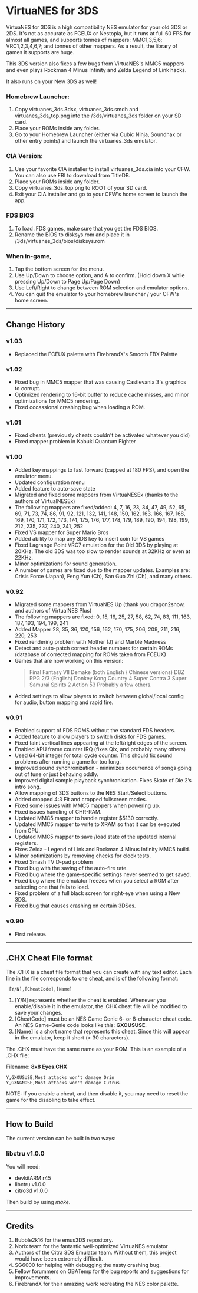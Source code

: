 # VirtuaNES for 3DS

VirtuaNES for 3DS is a high compatibility NES emulator for your old 3DS or 2DS. It's not as accurate as FCEUX or Nestopia, but it runs at full 60 FPS for almost all games, and supports tonnes of mappers: MMC1,3,5,6; VRC1,2,3,4,6,7; and tonnes of other mappers. As a result, the library of games it supports are huge. 

This 3DS version also fixes a few bugs from VirtuaNES's MMC5 mappers and even plays Rockman 4 Minus Infinity and Zelda Legend of Link hacks.

It also runs on your New 3DS as well!

### Homebrew Launcher:

1. Copy virtuanes_3ds.3dsx, virtuanes_3ds.smdh and virtuanes_3ds_top.png into the /3ds/virtuanes_3ds folder on your SD card.
2. Place your ROMs inside any folder.
3. Go to your Homebrew Launcher (either via Cubic Ninja, Soundhax or other entry points) and launch the virtuanes_3ds emulator.

### CIA Version:

1. Use your favorite CIA installer to install virtuanes_3ds.cia into your CFW. You can also use FBI to download from TitleDB.
2. Place your ROMs inside any folder.
3. Copy virtuanes_3ds_top.png to ROOT of your SD card.
4. Exit your CIA installer and go to your CFW's home screen to launch the app.

### FDS BIOS

1. To load .FDS games, make sure that you get the FDS BIOS.
2. Rename the BIOS to disksys.rom and place it in /3ds/virtuanes_3ds/bios/disksys.rom

### When in-game,

1. Tap the bottom screen for the menu.
2. Use Up/Down to choose option, and A to confirm. (Hold down X while pressing Up/Down to Page Up/Page Down)
3. Use Left/Right to change between ROM selection and emulator options.
4. You can quit the emulator to your homebrew launcher / your CFW's home screen.

-------------------------------------------------------------------------------------------------------

## Change History

### v1.03
- Replaced the FCEUX palette with FirebrandX's Smooth FBX Palette

### v1.02
- Fixed bug in MMC5 mapper that was causing Castlevania 3's graphics to corrupt.
- Optimized rendering to 16-bit buffer to reduce cache misses, and minor optimizations for MMC5 rendering.
- Fixed occassional crashing bug when loading a ROM.

### v1.01
- Fixed cheats (previously cheats couldn't be activated whatever you did)
- Fixed mapper problem in Kabuki Quantum Fighter

### v1.00
- Added key mappings to fast forward (capped at 180 FPS), and open the emulator menu.
- Updated configuration menu
- Added feature to auto-save state
- Migrated and fixed some mappers from VirtuaNESEx (thanks to the authors of VirtualNESEx) 
- The following mappers are fixed/added: 4, 7, 16, 23, 34, 47, 49, 52, 65, 69, 71, 73, 74, 86, 91, 92, 121, 132, 141, 148, 150, 162, 163, 166, 167, 168, 169, 170, 171, 172, 173, 174, 175, 176, 177, 178, 179, 189, 190, 194, 198, 199, 212, 235, 237, 240, 241, 252
- Fixed VS mapper for Super Mario Bros
- Added ability to map any 3DS key to insert coin for VS games
- Fixed Lagrange Point VRC7 emulation for the Old 3DS by playing at 20KHz. The old 3DS was too slow to render sounds at 32KHz or even at 22KHz.
- Minor optimizations for sound generation.
- A number of games are fixed due to the mapper updates. Examples are: Crisis Force (Japan), Feng Yun (Ch), San Guo Zhi (Ch), and many others.

### v0.92

- Migrated some mappers from VirtuaNES Up (thank you dragon2snow, and authors of VirtualNES Plus)
- The following mappers are fixed: 0, 15, 16, 25, 27, 58, 62, 74, 83, 111, 163, 187, 193, 194, 199, 241
- Added Mapper 28, 35, 36, 120, 156, 162, 170, 175, 206, 209, 211, 216, 220, 253
- Fixed rendering problem with Mother (J) and Marble Madness
- Detect and auto-patch correct header numbers for certain ROMs (database of corrected mapping for ROMs taken from FCEUX)
- Games that are now working on this version:
  > Final Fantasy VII Demake (both English / Chinese versions)
  > DBZ RPG 2/3 (English)
  > Donkey Kong Country 4
  > Super Contra 3
  > Super Samurai Spirits 2
  > Action 53
  > Probably a few others.
- Added settings to allow players to switch between global/local config for audio, button mapping and rapid fire.

### v0.91

- Enabled support of FDS ROMS without the standard FDS headers.
- Added feature to allow players to switch disks for FDS games.
- Fixed faint vertical lines appearing at the left/right edges of the screen.
- Enabled APU frame counter IRQ (fixes Qix, and probably many others)
- Used 64-bit integer for total cycle counter. This should fix sound problems after running a game for too long.
- Improved sound synchronization - minimizes occurrence of songs going out of tune or just behaving oddly.
- Improved digital sample playback synchronisation. Fixes Skate of Die 2’s intro song.
- Allow mapping of 3DS buttons to the NES Start/Select buttons.
- Added cropped 4:3 Fit and cropped fullscreen modes.
- Fixed some issues with MMC5 mappers when powering up.
- Fixed issues handling of CHR-RAM. 
- Updated MMC5 mapper to handle register $5130 correctly.
- Updated MMC5 mapper to write to XRAM so that it can be executed from CPU.
- Updated MMC5 mapper to save /load state of the updated internal registers.
- Fixes Zelda - Legend of Link and Rockman 4 Minus Infinity MMC5 build.
- Minor optimizations by removing checks for clock tests.
- Fixed Smash TV D-pad problem
- Fixed bug with the saving of the auto-fire rate.
- Fixed bug where the game-specific settings never seemed to get saved.
- Fixed bug where the emulator freezes when you select a ROM after selecting one that fails to load.
- Fixed problem of a full black screen for right-eye when using a New 3DS.
- Fixed bug that causes crashing on certain 3DSes.

### v0.90
- First release.

-------------------------------------------------------------------------------------------------------

## .CHX Cheat File format

The .CHX is a cheat file format that you can create with any text editor. Each line in the file corresponds to one cheat, and is of the following format:

     [Y/N],[CheatCode],[Name]

1. [Y/N] represents whether the cheat is enabled. Whenever you enable/disable it in the emulator, the .CHX cheat file will be modified to save your changes.
2. [CheatCode] must be an NES Game Genie 6- or 8-character cheat code. An NES Game-Genie code looks like this: **GXOUSUSE**.
3. [Name] is a short name that represents this cheat. Since this will appear in the emulator, keep it short (< 30 characters). 

The .CHX must have the same name as your ROM. This is an example of a .CHX file:

Filename: **8x8 Eyes.CHX**
```
Y,GXOUSUSE,Most attacks won't damage Orin
Y,GXNGNOSE,Most attacks won't damage Cutrus
```

NOTE: If you enable a cheat, and then disable it, you may need to reset the game for the disabling to take effect.

-------------------------------------------------------------------------------------------------------

## How to Build

The current version can be built in two ways:

###  libctru v1.0.0

You will need:
- devkitARM r45
- libctru v1.0.0
- citro3d v1.0.0

Then build by using *make*.

-------------------------------------------------------------------------------------------------------

## Credits

1. Bubble2k16 for the emus3DS repository.
1. Norix team for the fantastic well-optimized VirtuaNES emulator
2. Authors of the Citra 3DS Emulator team. Without them, this project would have been extremely difficult.
3. SG6000 for helping with debugging the nasty crashing bug.
4. Fellow forummers on GBATemp for the bug reports and suggestions for improvements.
5. FirebrandX for their amazing work recreating the NES color palette.